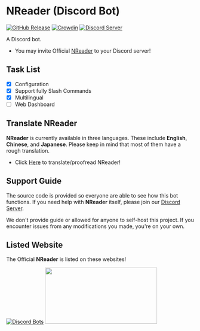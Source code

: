 # NReader (Discord Bot)

[![GitHub Release](https://img.shields.io/github/v/release/reinhello/NReader?color=%237289DA&include_prereleases)](https://github.com/reinhello/NReader/releases)
[![Crowdin](https://badges.crowdin.net/nreader/localized.svg)](https://crowdin.com/project/nreader)
[![Discord Server](https://canary.discord.com/api/guilds/763678230976659466/widget.png?style=shield)](https://discord.gg/b7AW2Zkcsw)

A Discord bot.

- You may invite Official [NReader](https://discord.com/api/oauth2/authorize?client_id=746948584150270014&permissions=339008&scope=bot%20applications.commands) to your Discord server!

## Task List

- [x] Configuration
- [x] Support fully Slash Commands
- [x] Multilingual
- [ ] Web Dashboard

## Translate NReader

**NReader** is currently available in three languages. These include **English**, **Chinese**, and **Japanese**. Please keep in mind that most of them have a rough translation.

- Click [Here](https://crowdin.com/project/nreader) to translate/proofread NReader!

## Support Guide

The source code is provided so everyone are able to see how this bot functions. If you need help with **NReader** itself, please join our [Discord Server](https://discord.gg/b7AW2Zkcsw).

We don't provide guide or allowed for anyone to self-host this project. If you encounter issues from any modifications you made, you're on your own.

## Listed Website

The Official **NReader** is listed on these websites!

[![Discord Bots](https://top.gg/api/widget/746948584150270014.svg)](https://top.gg/bot/746948584150270014)
<a href="https://bhbotlist.tech/bot/746948584150270014" target="_blank"><img src="https://bhbotlist.tech/bot/746948584150270014/embed" style="height: 150px; width: 300px;"></a>
